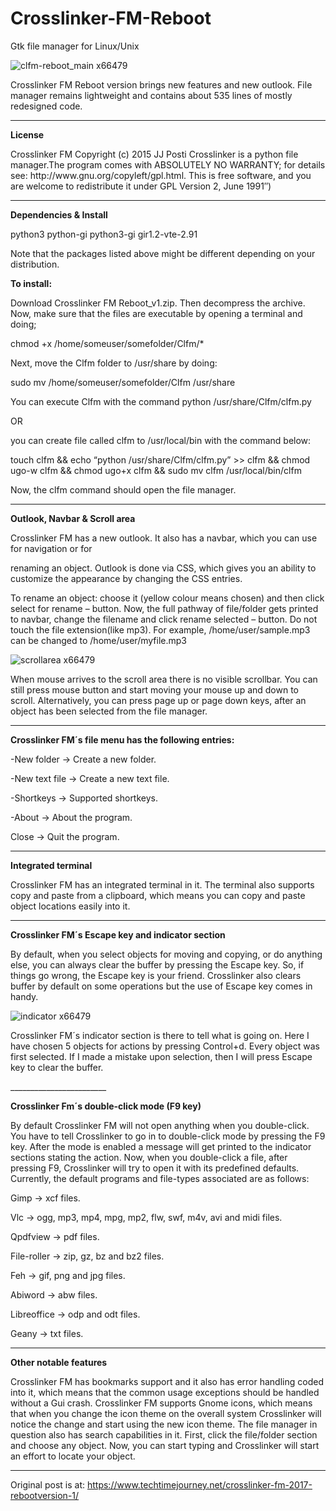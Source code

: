 # Crosslinker-FM-Reboot
Gtk file manager for Linux/Unix 

![clfm-reboot_main x66479](https://user-images.githubusercontent.com/29865797/31883268-f82cee90-b7f1-11e7-9641-3cc564bf84c8.jpg)
<p>Crosslinker FM Reboot version brings new features and new outlook. File manager remains lightweight and contains about 535 lines of mostly redesigned code.</p>

____________________
<b>License</b>

<p>Crosslinker FM Copyright (c) 2015 JJ Posti <techtimejourney.net> Crosslinker is a python file manager.The program comes with ABSOLUTELY NO WARRANTY; for details see: http://www.gnu.org/copyleft/gpl.html. This is free software, and you are welcome to redistribute it under GPL Version 2, June 1991″)</p>

____________________
<b>Dependencies & Install</b>

<p>python3 python-gi python3-gi gir1.2-vte-2.91

Note that the packages listed above might be different depending on your distribution.

<b>To install:</b>

Download Crosslinker FM Reboot_v1.zip. Then decompress the archive. Now, make sure that the files are executable by opening a terminal and doing;

chmod +x /home/someuser/somefolder/Clfm/*

Next, move the Clfm folder to /usr/share by doing:

sudo mv /home/someuser/somefolder/Clfm /usr/share

You can execute Clfm with the command python /usr/share/Clfm/clfm.py

OR

you can create file called clfm to /usr/local/bin with the command below:

touch clfm && echo “python /usr/share/Clfm/clfm.py” >> clfm && chmod ugo-w clfm && chmod ugo+x clfm && sudo mv clfm /usr/local/bin/clfm

Now, the clfm command should open the file manager. </p>

______________________

<b>Outlook, Navbar & Scroll area</b>
<p>Crosslinker FM has a new outlook. It also has a navbar, which you can use for navigation or for

renaming an object. Outlook is done via CSS, which gives you an ability to customize the appearance by changing the CSS entries.

To rename an object: choose it (yellow colour means chosen) and then click select for rename – button. Now, the full pathway of file/folder gets printed to navbar, change the filename and click rename selected – button. Do not touch the file extension(like mp3). For example, /home/user/sample.mp3 can be changed to /home/user/myfile.mp3 </p>

![scrollarea x66479](https://user-images.githubusercontent.com/29865797/31883475-b0e3ed26-b7f2-11e7-91a6-260004c7e668.jpg)
<p>When mouse arrives to the scroll area there is no visible scrollbar. You can still press mouse button and start moving your mouse up and down to scroll. Alternatively, you can press page up or page down keys, after an object has been selected from the file manager. </p>

_______________
<b> Crosslinker FM´s file menu has the following entries: </b>

-New folder → Create a new folder.

-New text file → Create a new text file.

-Shortkeys → Supported shortkeys.

-About → About the program.

Close → Quit the program.

________________________
<b>Integrated terminal</b>

<p>Crosslinker FM has an integrated terminal in it. The terminal also supports copy and paste from a clipboard, which means you can copy and paste object locations easily into it.</p>

_____________________
<b>Crosslinker FM´s Escape key and indicator section </b>

<p> By default, when you select objects for moving and copying, or do anything else, you can always clear the buffer by pressing the Escape key. So, if things go wrong, the Escape key is your friend. Crosslinker also clears buffer by default on some operations but the use of Escape key comes in handy. </p>

![indicator x66479](https://user-images.githubusercontent.com/29865797/31883708-66f162e2-b7f3-11e7-99cf-631f77472797.jpg)
<p>Crosslinker FM´s indicator section is there to tell what is going on. Here I have chosen 5 objects for actions by pressing Control+d. Every object was first selected. If I made a mistake upon selection, then I will press Escape key to clear the buffer.</p>
________________________

<b>Crosslinker Fm´s double-click mode (F9 key)</b>
<p>By default Crosslinker FM will not open anything when you double-click. You have to tell Crosslinker to go in to double-click mode by pressing the F9 key. After the mode is enabled a message will get printed to the indicator sections stating the action. Now, when you double-click a file, after pressing F9, Crosslinker will try to open it with its predefined defaults. Currently, the default programs and file-types associated are as follows: </p>

Gimp → xcf files.

Vlc → ogg, mp3, mp4, mpg, mp2, flw, swf, m4v, avi and midi files.

Qpdfview → pdf files.

File-roller → zip, gz, bz and bz2 files.

Feh → gif, png and jpg files.

Abiword → abw files.

Libreoffice → odp and odt files.

Geany → txt files.

_____________________
<b>Other notable features </b>

<p> Crosslinker FM has bookmarks support and it also has error handling coded into it, which means that the common usage exceptions should be handled without a Gui crash. Crosslinker FM supports Gnome icons, which means that when you change the icon theme on the overall system Crosslinker will notice the change and start using the new icon theme. The file manager in question also has search capabilities in it. First, click the file/folder section and choose any object. Now, you can start typing and Crosslinker will start an effort to locate your object. </p>

__________________
Original post is at: https://www.techtimejourney.net/crosslinker-fm-2017-rebootversion-1/
